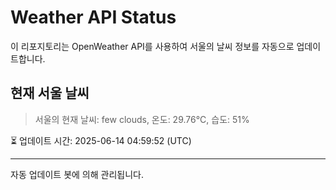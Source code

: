 
# Weather API Status

이 리포지토리는 OpenWeather API를 사용하여 서울의 날씨 정보를 자동으로 업데이트합니다.

## 현재 서울 날씨
> 서울의 현재 날씨: few clouds, 온도: 29.76°C, 습도: 51%

⏳ 업데이트 시간: 2025-06-14 04:59:52 (UTC)

---
자동 업데이트 봇에 의해 관리됩니다.
